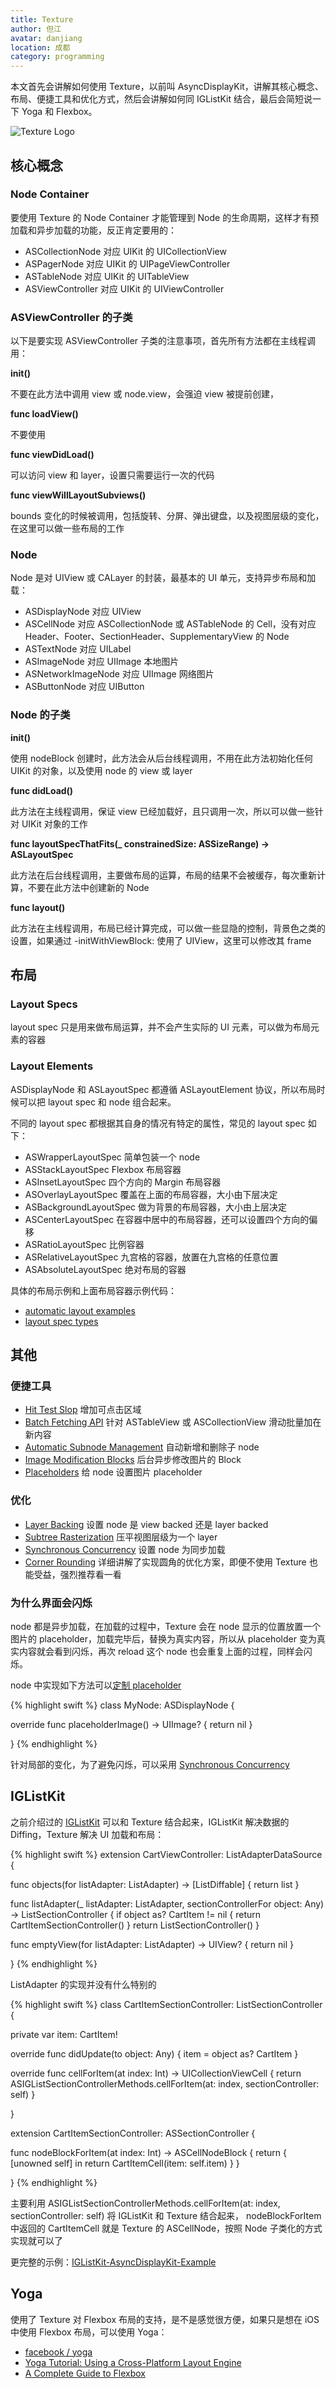 ```yaml
---
title: Texture
author: 但江
avatar: danjiang
location: 成都
category: programming
---
```


本文首先会讲解如何使用 Texture，以前叫 AsyncDisplayKit，讲解其核心概念、布局、便捷工具和优化方式，然后会讲解如何同 IGListKit 结合，最后会简短说一下 Yoga 和 Flexbox。

![Texture Logo](/images/texture-logo.png)

## 核心概念

### Node Container

要使用 Texture 的 Node Container 才能管理到 Node 的生命周期，这样才有预加载和异步加载的功能，反正肯定要用的：

* ASCollectionNode 对应 UIKit 的 UICollectionView
* ASPagerNode 对应 UIKit 的 UIPageViewController
* ASTableNode 对应 UIKit 的 UITableView
* ASViewController 对应 UIKit 的 UIViewController

### ASViewController 的子类

以下是要实现 ASViewController 子类的注意事项，首先所有方法都在主线程调用：

**init()**

不要在此方法中调用 view 或 node.view，会强迫 view 被提前创建，
 
**func loadView()**

不要使用

**func viewDidLoad()**

可以访问 view 和 layer，设置只需要运行一次的代码
 
**func viewWillLayoutSubviews()**

bounds 变化的时候被调用，包括旋转、分屏、弹出键盘，以及视图层级的变化，在这里可以做一些布局的工作

### Node

Node 是对 UIView 或 CALayer 的封装，最基本的 UI 单元，支持异步布局和加载：

* ASDisplayNode 对应 UIView
* ASCellNode 对应 ASCollectionNode 或 ASTableNode 的 Cell，没有对应 Header、Footer、SectionHeader、SupplementaryView 的 Node
* ASTextNode 对应 UILabel
* ASImageNode 对应 UIImage 本地图片
* ASNetworkImageNode 对应 UIImage 网络图片
* ASButtonNode 对应 UIButton

### Node 的子类

**init()**

使用 nodeBlock 创建时，此方法会从后台线程调用，不用在此方法初始化任何 UIKit 的对象，以及使用 node 的 view 或 layer

**func didLoad()**

此方法在主线程调用，保证 view 已经加载好，且只调用一次，所以可以做一些针对 UIKit 对象的工作
 
**func layoutSpecThatFits(_ constrainedSize: ASSizeRange) -> ASLayoutSpec**

此方法在后台线程调用，主要做布局的运算，布局的结果不会被缓存，每次重新计算，不要在此方法中创建新的 Node

**func layout()**

此方法在主线程调用，布局已经计算完成，可以做一些显隐的控制，背景色之类的设置，如果通过 -initWithViewBlock: 使用了 UIView，这里可以修改其 frame

## 布局

### Layout Specs

layout spec 只是用来做布局运算，并不会产生实际的 UI 元素，可以做为布局元素的容器

### Layout Elements

ASDisplayNode 和 ASLayoutSpec 都遵循 ASLayoutElement 协议，所以布局时候可以把 layout spec 和 node 组合起来。

不同的 layout spec 都根据其自身的情况有特定的属性，常见的 layout spec 如下：

* ASWrapperLayoutSpec 简单包装一个 node
* ASStackLayoutSpec Flexbox 布局容器
* ASInsetLayoutSpec 四个方向的 Margin 布局容器
* ASOverlayLayoutSpec 覆盖在上面的布局容器，大小由下层决定
* ASBackgroundLayoutSpec 做为背景的布局容器，大小由上层决定
* ASCenterLayoutSpec 在容器中居中的布局容器，还可以设置四个方向的偏移
* ASRatioLayoutSpec 比例容器
* ASRelativeLayoutSpec 九宫格的容器，放置在九宫格的任意位置
* ASAbsoluteLayoutSpec 绝对布局的容器

具体的布局示例和上面布局容器示例代码：

* [automatic layout examples](http://texturegroup.org/docs/automatic-layout-examples-2.html)
* [layout spec types](http://texturegroup.org/docs/layout2-layoutspec-types.html)

## 其他

### 便捷工具

* [Hit Test Slop](http://texturegroup.org/docs/hit-test-slop.html) 增加可点击区域
* [Batch Fetching API](http://texturegroup.org/docs/batch-fetching-api.html) 针对 ASTableView 或 ASCollectionView 滑动批量加在新内容
* [Automatic Subnode Management](http://texturegroup.org/docs/automatic-subnode-mgmt.html) 自动新增和删除子 node
* [Image Modification Blocks](http://texturegroup.org/docs/image-modification-block.html) 后台异步修改图片的 Block
* [Placeholders](http://texturegroup.org/docs/placeholder-fade-duration.html) 给 node 设置图片 placeholder

### 优化

* [Layer Backing](http://texturegroup.org/docs/layer-backing.html) 设置 node 是 view backed 还是 layer backed
* [Subtree Rasterization](http://texturegroup.org/docs/layer-backing.html) 压平视图层级为一个 layer
* [Synchronous Concurrency](http://texturegroup.org/docs/synchronous-concurrency.html) 设置 node 为同步加载
* [Corner Rounding](http://texturegroup.org/docs/corner-rounding.html) 详细讲解了实现圆角的优化方案，即便不使用 Texture 也能受益，强烈推荐看一看

### 为什么界面会闪烁

node 都是异步加载，在加载的过程中，Texture 会在 node 显示的位置放置一个图片的 placeholder，加载完毕后，替换为真实内容，所以从 placeholder 变为真实内容就会看到闪烁，再次 reload 这个 node 也会重复上面的过程，同样会闪烁。

node 中实现如下方法可以[定制 placeholder](http://texturegroup.org/docs/placeholder-fade-duration.html)

{% highlight swift %}
class MyNode: ASDisplayNode {
  
  override func placeholderImage() -> UIImage? {
    return nil
  }
  
}
{% endhighlight %}

针对局部的变化，为了避免闪烁，可以采用 [Synchronous Concurrency](http://texturegroup.org/docs/synchronous-concurrency.html)

## IGListKit

之前介绍过的 [IGListKit](/programming/2018/06/22/iglistkit/) 可以和 Texture 结合起来，IGListKit 解决数据的 Diffing，Texture 解决 UI 加载和布局：

{% highlight swift %}
extension CartViewController: ListAdapterDataSource {
  
  func objects(for listAdapter: ListAdapter) -> [ListDiffable] {
    return list
  }
  
  func listAdapter(_ listAdapter: ListAdapter, sectionControllerFor object: Any) -> ListSectionController {
    if object as? CartItem != nil {
      return CartItemSectionController()
    }
    return ListSectionController()
  }
  
  func emptyView(for listAdapter: ListAdapter) -> UIView? {
    return nil
  }
  
}
{% endhighlight %}

ListAdapter 的实现并没有什么特别的

{% highlight swift %}
class CartItemSectionController: ListSectionController {
    
  private var item: CartItem!
  
  override func didUpdate(to object: Any) {
    item = object as? CartItem
  }
  
  override func cellForItem(at index: Int) -> UICollectionViewCell {
    return ASIGListSectionControllerMethods.cellForItem(at: index,
                                                        sectionController: self)
  }
  
}

extension CartItemSectionController: ASSectionController {
  
  func nodeBlockForItem(at index: Int) -> ASCellNodeBlock {
    return { [unowned self] in
      return CartItemCell(item: self.item)
    }
  }
  
}
{% endhighlight %}

主要利用 ASIGListSectionControllerMethods.cellForItem(at: index,
sectionController: self) 将 IGListKit 和 Texture 结合起来， nodeBlockForItem 中返回的 CartItemCell 就是 Texture 的 ASCellNode，按照 Node 子类化的方式实现就可以了

更完整的示例：[IGListKit-AsyncDisplayKit-Example](https://github.com/QiuDaniel/IGListKit-AsyncDisplayKit-Example)

## Yoga

使用了 Texture 对 Flexbox 布局的支持，是不是感觉很方便，如果只是想在 iOS 中使用 Flexbox 布局，可以使用 Yoga：

* [facebook / yoga](https://github.com/facebook/yoga)
* [Yoga Tutorial: Using a Cross-Platform Layout Engine](https://www.raywenderlich.com/161413/yoga-tutorial-using-cross-platform-layout-engine)
* [A Complete Guide to Flexbox](https://css-tricks.com/snippets/css/a-guide-to-flexbox/)
